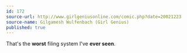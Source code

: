 ```yaml
---
id: 172
source-url: http://www.girlgeniusonline.com/comic.php?date=20021223
source-name: Gilgamesh Wulfenbach (Girl Genius)
published: true
---
```


<p>That's the <strong>worst</strong> filing system I've <strong>ever seen</strong>.</p>


